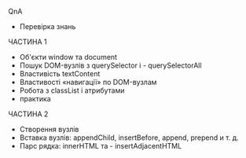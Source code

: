 QnA

- Перевірка знань

ЧАСТИНА 1

- Об'єкти window та document
- Пошук DOM-вузлів з querySelector і - querySelectorAll
- Властивість textContent
- Властивості «навигації» по DOM-вузлам
- Робота з classList і атрибутами
- практика

ЧАСТИНА 2

- Створення вузлів
- Вставка вузлів: appendChild, insertBefore, append, prepend и т. д.
- Парс рядка: innerHTML та - insertAdjacentHTML
